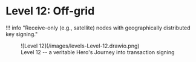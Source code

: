 # Level 12: Off-grid

!!! info "Receive-only (e.g., satellite) nodes with geographically distributed key signing."

<figure markdown>
![Level 12](/images/levels-Level-12.drawio.png)
  <figcaption>Level 12 -- a veritable Hero's Journey into transaction signing</figcaption>
</figure>


